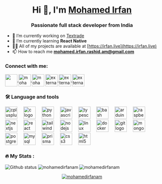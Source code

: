 <h1 align="center">Hi 👋, I'm <a href="https://irfan.live">Mohamed Irfan</a></h1>
<h3 align="center">Passionate full stack developer from India</h3>

- 🔭 I’m currently working on [Textrade](https://github.com/mohamedirfanam/aleph-zero)
- 🌱 I’m currently learning **React Native**
- 👨‍💻 All of my projects are available at [https://irfan.live](https://irfan.live)
- 📫 How to reach me **mohamed.irfan.rashid.am@gmail.com**

<h3 align="left">Connect with me:</h3>
<p align="left">
    <a href="https://twitter.com/mohamedirfanam" target="blank">
        <img align="center" src="https://img.icons8.com/color/96/twitter--v1.png" height="40" width="40" />
    </a>
    <a href="https://linkedin.com/in/mohamedirfanam" target="blank">
        <img align="center" src="https://img.icons8.com/color/96/linkedin.png" alt="mohamedirfanam" height="40" width="40" />
    </a>
    <a href="https://www.codechef.com/users/mohamedirfan" target="blank"><img align="center" src="https://img.icons8.com/plasticine/100/codechef.png" alt="mohamedirfan" height="40" width="40" /></a>
    <a href="https://www.hackerrank.com/irfan_" target="blank">
        <img align="center" src="https://img.icons8.com/external-tal-revivo-filled-tal-revivo/96/external-hackerrank-is-a-technology-company-that-focuses-on-competitive-programming-logo-filled-tal-revivo.png" alt="external-hackerrank-is-a-technology-company-that-focuses-on-competitive-programming-logo-filled-tal-revivo" alt="irfan_" height="40" width="40" />
    </a>
    <a href="https://codeforces.com/profile/irfan_" target="blank">
        <img align="center" src="https://img.icons8.com/external-tal-revivo-color-tal-revivo/96/external-codeforces-programming-competitions-and-contests-programming-community-logo-color-tal-revivo.png" alt="external-codeforces-programming-competitions-and-contests-programming-community-logo-color-tal-revivo" alt="irfan_" height="40" width="40" />
    </a>
    <a href="https://www.leetcode.com/irfan_" target="blank">
        <img align="center" src="https://img.icons8.com/external-tal-revivo-color-tal-revivo/96/external-level-up-your-coding-skills-and-quickly-land-a-job-logo-color-tal-revivo.png" alt="external-level-up-your-coding-skills-and-quickly-land-a-job-logo-color-tal-revivo" alt="irfan_" height="40" width="40" />
    </a>
</p>


<h3 align="left">🛠 Language and tools</h3>

<div align="left">
  <img src="https://cdn.jsdelivr.net/gh/devicons/devicon/icons/cplusplus/cplusplus-original.svg" height="40" alt="cplusplus logo"  />
  <img width="12" />
  <img src="https://cdn.jsdelivr.net/gh/devicons/devicon/icons/c/c-original.svg" height="40" alt="c logo"  />
  <img width="12" />
  <img src="https://cdn.jsdelivr.net/gh/devicons/devicon/icons/python/python-original.svg" height="40" alt="python logo"  />
  <img width="12" />
  <img src="https://cdn.jsdelivr.net/gh/devicons/devicon/icons/javascript/javascript-original.svg" height="40" alt="javascript logo"  />
  <img width="12" />
  <img src="https://cdn.jsdelivr.net/gh/devicons/devicon/icons/typescript/typescript-original.svg" height="40" alt="typescript logo"  />
  <img width="12" />
  <img src="https://cdn.jsdelivr.net/gh/devicons/devicon/icons/bash/bash-original.svg" height="40" alt="bash logo"  />
  <img width="12" />
  <img src="https://cdn.jsdelivr.net/gh/devicons/devicon/icons/arduino/arduino-original.svg" height="40" alt="arduino logo"  />
  <img width="12" />
  <img src="https://cdn.jsdelivr.net/gh/devicons/devicon/icons/raspberrypi/raspberrypi-original.svg" height="40" alt="raspberrypi logo"  />
  <img width="12" />
  <img src="https://skillicons.dev/icons?i=nextjs" height="40" alt="nextjs logo"  />
  <img width="12" />
  <img src="https://cdn.jsdelivr.net/gh/devicons/devicon/icons/react/react-original.svg" height="40" alt="react logo"  />
  <img width="12" />
  <img src="https://skillicons.dev/icons?i=tailwind" height="40" alt="tailwindcss logo"  />
  <img width="12" />
  <img src="https://cdn.simpleicons.org/nodedotjs/339933" height="40" alt="nodejs logo"  />
  <img width="12" />
  <img src="https://skillicons.dev/icons?i=linux" height="40" alt="linux logo"  />
  <img width="12" />
  <img src="https://cdn.simpleicons.org/docker/2496ED" height="40" alt="docker logo"  />
  <img width="12" />
  <img src="https://cdn.jsdelivr.net/gh/devicons/devicon/icons/git/git-original.svg" height="40" alt="git logo"  />
  <img width="12" />
  <img src="https://cdn.simpleicons.org/mongodb/47A248" height="40" alt="mongodb logo"  />
  <img width="12" />
  <img src="https://cdn.jsdelivr.net/gh/devicons/devicon/icons/postgresql/postgresql-original.svg" height="40" alt="postgresql logo"  />
  <img width="12" />
  <img src="https://cdn.jsdelivr.net/gh/devicons/devicon/icons/mysql/mysql-original.svg" height="40" alt="mysql logo"  />
  <img width="12" />
  <img src="https://cdn.simpleicons.org/prisma/2D3748" height="40" alt="prisma logo"  />
  <img width="12" />
  <img src="https://cdn.simpleicons.org/css3/1572B6" height="40" alt="css3 logo"  />
  <img width="12" />
  <img src="https://cdn.simpleicons.org/html5/E34F26" height="40" alt="html5 logo"  />
</div>

<h3 align="left">🔥   My Stats :</h3>


<img src="https://github-readme-stats-steel-seven-47.vercel.app/api?username=mohamedirfanam&theme=transparent" alt="Github status" align="center" />
<img align="center" src="https://github-readme-stats-steel-seven-47.vercel.app/api/top-langs?username=mohamedirfanam&show_icons=true&locale=en&layout=compact" alt="mohamedirfanam" />
<img align="center" src="https://github-readme-streak-stats.herokuapp.com/?user=mohamedirfanam&" alt="mohamedirfanam" />

<p align="center">
    <a href="https://github.com/ryo-ma/github-profile-trophy"><img src="https://github-profile-trophy.vercel.app/?username=mohamedirfanam" alt="mohamedirfanam" /></a>
</p>

